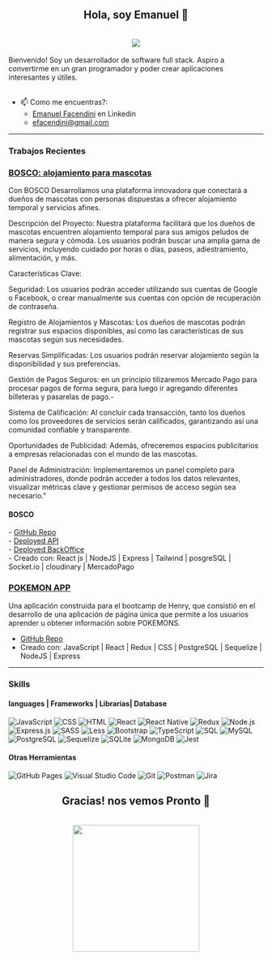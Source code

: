 <h2 align="center"> Hola, soy Emanuel</a> 👋</h2>

<div align="center"><br /><img src="https://media1.tenor.com/m/D55R-SuFKGgAAAAC/kids-goku-peace.gif"/><br /></div>
<br />
Bienvenido! Soy un desarrollador de software full stack. Aspiro a convertirme en un gran programador y poder crear aplicaciones interesantes y útiles.
<br />
<br />


- 📫 Como me encuentras?: 
  - <a href="https://www.linkedin.com/in/emanuel-facendini-4299181ba/" target="_blank">Emanuel Facendini</a> en Linkedin
  - <a href="mailto:efacendini@gmail.com">efacendini@gmail.com</a>

<hr />

### Trabajos Recientes

<h3><a href="https://front-bosco.up.railway.app/" target="_blank">BOSCO: alojamiento para mascotas</a></h3>
<p>
Con BOSCO Desarrollamos una plataforma innovadora que conectará a dueños de mascotas con personas dispuestas a ofrecer alojamiento temporal y servicios afines. 

Descripción del Proyecto:
Nuestra plataforma facilitará que los dueños de mascotas encuentren alojamiento temporal para sus amigos peludos de manera segura y cómoda. Los usuarios podrán buscar una amplia gama de servicios, incluyendo cuidado por horas o días, paseos, adiestramiento, alimentación, y más.

Características Clave:

Seguridad: Los usuarios podrán acceder utilizando sus cuentas de Google o Facebook, o crear manualmente sus cuentas con opción de recuperación de contraseña.

Registro de Alojamientos y Mascotas: Los dueños de mascotas podrán registrar sus espacios disponibles, así como las características de sus mascotas según sus necesidades.

Reservas Simplificadas: Los usuarios podrán reservar alojamiento según la disponibilidad y sus preferencias.

Gestión de Pagos Seguros: en un principio tilizaremos Mercado Pago para procesar pagos de forma segura, para luego ir agregando diferentes billeteras y pasarelas de pago.-

Sistema de Calificación: Al concluir cada transacción, tanto los dueños como los proveedores de servicios serán calificados, garantizando así una comunidad confiable y transparente.

Oportunidades de Publicidad:
Además, ofreceremos espacios publicitarios a empresas relacionadas con el mundo de las mascotas.

Panel de Administración:
Implementaremos un panel completo para administradores, donde podrán acceder a todos los datos relevantes, visualizar métricas clave y gestionar permisos de acceso según sea necesario."
</p>

<h4>BOSCO</h4>
- <a href="https://github.com/Seb-astiam/front-Bosco" target="_blank">GitHub Repo</a><br />
- <a href="https://front-bosco.up.railway.app/" target="_blank">Deployed API</a><br />
- <a href="https://backoffice-bosco-production.up.railway.app/." target="_blank">Deployed BackOffice</a><br />
- Creado con: React js | NodeJS | Express | Tailwind | posgreSQL | Socket.io | cloudinary | MercadoPago <br />


<h3> <a href="https://github.com/EmaFacendini/Pokemon-app-henry" target="_blank">POKEMON APP</a></h3>
Una aplicación construida para el bootcamp de Henry, que consistió en el desarrollo de una aplicación de página única que permite a los usuarios aprender u obtener información sobre POKEMONS.

- <a href="https://github.com/EmaFacendini/Pokemon-app-henry" target="_blank">GitHub Repo</a> <br />
- Creado con: JavaScript | React | Redux | CSS | PostgreSQL | Sequelize | NodeJS | Express <br />

<hr />

### Skills

<h4>languages | Frameworks | Librarias| Database </h4>
<p>
  <img alt="JavaScript" src="https://img.shields.io/badge/JavaScript-F7DF1E.svg?logo=javascript&logoColor=black">
  <img alt="CSS" src="https://img.shields.io/badge/CSS-1572B6.svg?logo=css3&logoColor=white">
  <img alt="HTML" src="https://img.shields.io/badge/HTML-E34F26.svg?logo=html5&logoColor=white">
  <img alt="React" src="https://img.shields.io/badge/React-20232a.svg?logo=react&logoColor=white">  
  <img alt="React Native" src="https://img.shields.io/badge/React%20Native-20232a.svg?logo=react&logoColor=white">  
  <img alt="Redux" src="https://img.shields.io/badge/Redux-764ABC.svg?logo=redux&logoColor=white">
  <img alt="Node.js" src="https://img.shields.io/badge/Node.js-43853D.svg?logo=node.js&logoColor=white">  <br />
  <img alt="Express.js" src="https://img.shields.io/badge/Express.js-404d59.svg?logo=express&logoColor=white">
  <img alt="SASS" src="https://img.shields.io/badge/Sass-hotpink.svg?logo=SASS&logoColor=white">  
  <img alt="Less" src="https://img.shields.io/badge/Less-1D365D.svg?logo=Les&logoColor=white">  
  <img alt="Bootstrap" src="https://img.shields.io/badge/Bootstrap-7952B3.svg?logo=bootstrap&logoColor=white">
  <img alt="TypeScript" src="https://img.shields.io/badge/TypeScript-007ACC.svg?logo=typescript&logoColor=white">
  <img alt="SQL" src="https://custom-icon-badges.herokuapp.com/badge/SQL-025E8C.svg?logo=sql&logoColor=white">
  <img alt="MySQL" src="https://img.shields.io/badge/MySQL-00f.svg?logo=mysql&logoColor=white">  <br />
  <img alt="PostgreSQL" src ="https://img.shields.io/badge/PostgreSQL-316192.svg?logo=postgresql&logoColor=white">
  <img alt="Sequelize" src ="https://img.shields.io/badge/Sequelize-52B0E7.svg?logo=Sequelize&logoColor=white">
  <img alt="SQLite" src ="https://img.shields.io/badge/SQLite-07405e.svg?logo=sqlite&logoColor=white">
  <img alt="MongoDB" src ="https://img.shields.io/badge/MongoDB-47A248.svg?logo=mongodb&logoColor=white">
  <img alt="Jest" src="https://img.shields.io/badge/Jest-C21325.svg?logo=jest&logoColor=white">

   
</p>

<h4> Otras Herramientas </h4> 
<p>
  <img alt="GitHub Pages" src="https://img.shields.io/badge/GitHub%20Pages-327FC7.svg?logo=github&logoColor=white">
  <img alt="Visual Studio Code" src="https://img.shields.io/badge/Visual%20Studio%20Code-0078d7.svg?logo=visual-studio-code&logoColor=white">
  <img alt="Git" src="https://img.shields.io/badge/Git-F05033.svg?logo=git&logoColor=white">
  <img alt="Postman" src="https://img.shields.io/badge/Postman-FF6C37?logo=postman&logoColor=white"> 
  <img alt="Jira" src="https://img.shields.io/badge/Jira-0052CC.svg?logo=Jira&logoColor=white"><br/>
</p>


<h2 align="center"> Gracias! nos vemos Pronto</a> 👋</h2>
<div align="center"><br /><img src="./images/goku-flying-nimbus.gif" width="250"/><br /></div>
